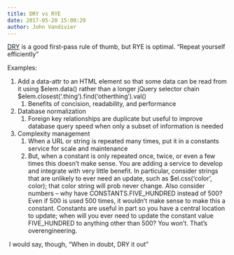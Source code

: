 ```yaml
---
title: DRY vs RYE
date: 2017-05-20 15:00:29
author: John Vandivier
---
```




<p id=\"yui_3_16_0_ym19_1_1495153504695_108538\" class=\"yiv8046435758MsoNormal\"><a href=\"https://en.wikipedia.org/wiki/Don%27t_repeat_yourself\">DRY</a> is a good first-pass rule of thumb, but RYE is optimal. “Repeat yourself efficiently”</p>
<p id=\"yui_3_16_0_ym19_1_1495153504695_108543\" class=\"yiv8046435758MsoNormal\">Examples:</p>

<ol id=\"yui_3_16_0_ym19_1_1495153504695_108546\" start=\"1\" type=\"1\">
 	<li id=\"yui_3_16_0_ym19_1_1495153504695_108545\" class=\"yiv8046435758MsoListParagraph\">Add a data-attr to an HTML element so that some data can be read from it using $elem.data() rather than a longer jQuery selector chain $elem.closest(‘.thing’).find(‘otherthing’).val()
<ol id=\"yui_3_16_0_ym19_1_1495153504695_108548\" start=\"1\" type=\"a\">
 	<li id=\"yui_3_16_0_ym19_1_1495153504695_108547\" class=\"yiv8046435758MsoListParagraph\">Benefits of concision, readability, and performance</li>
</ol>
</li>
 	<li id=\"yui_3_16_0_ym19_1_1495153504695_108549\" class=\"yiv8046435758MsoListParagraph\">Database normalization
<ol id=\"yui_3_16_0_ym19_1_1495153504695_108551\" start=\"1\" type=\"a\">
 	<li id=\"yui_3_16_0_ym19_1_1495153504695_108550\" class=\"yiv8046435758MsoListParagraph\">Foreign key relationships are duplicate but useful to improve database query speed when only a subset of information is needed</li>
</ol>
</li>
 	<li id=\"yui_3_16_0_ym19_1_1495153504695_108552\" class=\"yiv8046435758MsoListParagraph\">Complexity management
<ol id=\"yui_3_16_0_ym19_1_1495153504695_108554\" start=\"1\" type=\"a\">
 	<li id=\"yui_3_16_0_ym19_1_1495153504695_108553\" class=\"yiv8046435758MsoListParagraph\">When a URL or string is repeated many times, put it in a constants service for scale and maintenance</li>
 	<li id=\"yui_3_16_0_ym19_1_1495153504695_108564\" class=\"yiv8046435758MsoListParagraph\">But, when a constant is only repeated once, twice, or even a few times this doesn’t make sense. You are adding a service to develop and integrate with very little benefit. In particular, consider strings that are unlikely to ever need an update, such as $el.css(‘color’, color); that color string will prob never change. Also consider numbers – why have CONSTANTS.FIVE_HUNDRED instead of 500? Even if 500 is used 500 times, it wouldn’t make sense to make this a constant. Constants are useful in part so you have a central location to update; when will you ever need to update the constant value FIVE_HUNDRED to anything other than 500? You won’t. That’s overengineering.</li>
</ol>
</li>
</ol>
<p id=\"yui_3_16_0_ym19_1_1495153504695_108565\" class=\"yiv8046435758MsoNormal\"> I would say, though, “When in doubt, DRY it out”</p>